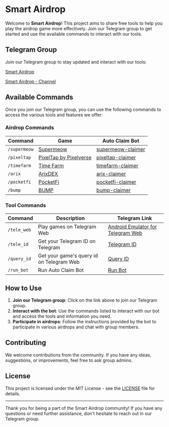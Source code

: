 # Smart Airdrop

Welcome to **Smart Airdrop**! This project aims to share free tools to help you play the airdrop game more effectively. Join our Telegram group to get started and use the available commands to interact with our tools.

## Telegram Group

Join our Telegram group to stay updated and interact with our tools:

[Smart Airdrop](https://t.me/smartairdrop2120)

[Smart Airdrop - Channel](https://t.me/smartairdrop_channel)

## Available Commands

Once you join our Telegram group, you can use the following commands to access the various tools and features we offer:

### Airdrop Commands
| Command       | Game                  | Auto Claim Bot          |
|---------------|-----------------------|-------------------------|
| `/supermeow`     | [Supermeow](https://t.me/supermeow_vip_bot?start=5914982564)       | [supermeow-claimer](https://github.com/smart-airdrop/supermeow-claimer) |
| `/pixeltap`      | [PixelTap by Pixelverse](https://t.me/pixelversexyzbot?start=5914982564)         | [pixeltap-claimer](https://github.com/smart-airdrop/pixeltap-claimer) |
| `/timefarm`      | [Time Farm](https://t.me/TimeFarmCryptoBot?start=1sF0MvCzIscWWTA9a)        | [timefarm-claimer](https://github.com/smart-airdrop/timefarm-claimer) |
| `/arix`      | [ArixDEX](https://t.me/ARIXcoin_bot?start=ref_5914982564)        | [arix-claimer](https://github.com/smart-airdrop/arix-claimer) |
| `/pocketfi`      | [PocketFi](https://t.me/pocketfi_bot/Mining?startapp=5914982564)        | [pocketfi-claimer](https://github.com/smart-airdrop/pocketfi-claimer) |
| `/bump`      | [BUMP](https://t.me/MMproBump_bot?start=ref_5914982564)        | [bump-claimer](https://github.com/smart-airdrop/bump-claimer) |

### Tool Commands
| Command       | Description                  | Telegram Link          |
|---------------|-----------------------|-------------------------|
| `/tele_web`     | Play games on Telegram Web       | [Android Emulator for Telegram Web](https://t.me/smartairdrop2120/29) |
| `/tele_id`      | Get your Telegram ID on Telegram         | [Telegram ID](https://t.me/smartairdrop2120/64) |
| `/query_id`      | Get your game's query id on Telegram Web         | [Query ID](https://t.me/smartairdrop2120/121) |
| `/run_bot`      | Run Auto Claim Bot         | [Run Bot](https://t.me/smartairdrop2120/152) |

## How to Use

1. **Join our Telegram group**: Click on the link above to join our Telegram group.
2. **Interact with the bot**: Use the commands listed to interact with our bot and access the tools and information you need.
3. **Participate in airdrops**: Follow the instructions provided by the bot to participate in various airdrops and chat with group members.

## Contributing

We welcome contributions from the community. If you have any ideas, suggestions, or improvements, feel free to ask group admins.

## License

This project is licensed under the MIT License - see the [LICENSE](LICENSE) file for details.

---

Thank you for being a part of the Smart Airdrop community! If you have any questions or need further assistance, don't hesitate to reach out in our Telegram group.
